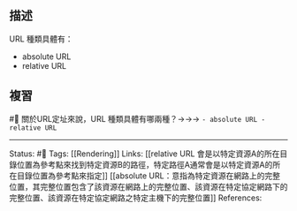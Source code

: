 ## 描述

URL 種類具體有：
- absolute URL
- relative URL

## 複習

#🧠 關於URL定址來說，URL 種類具體有哪兩種？->->-> `- absolute URL - relative URL`
<!--SR:!2022-11-27,16,230-->


---
Status: #🌱 
Tags:
[[Rendering]]
Links:
[[relative URL 會是以特定資源A的所在目錄位置為參考點來找到特定資源B的路徑，特定路徑A通常會是以特定資源A的所在目錄位置為參考點來指定]]
[[absolute URL：意指為特定資源在網路上的完整位置，其完整位置包含了該資源在網路上的完整位置、該資源在特定協定網路下的完整位置、該資源在特定協定網路之特定主機下的完整位置]]
References: